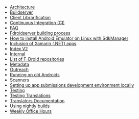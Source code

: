 - [Architecture](Architecture)
- [Buildserver](Buildserver)
- [Client Librarification](Client-Librarification)
- [Continuous Integration (CI)](Continuous-Integration-(CI))
- [FAQ](FAQ)
- [Fdroidserver building process](Fdroidserver-building-process)
- [How to install Android Emulator on Linux with SdkManager](How-to-install-Android-Emulator-on-Linux-with-SdkManager)
- [Inclusion of Xamarin (.NET) apps](Inclusion-of-Xamarin-(.NET)-apps)
- [Index V2](Index-V2)
- [Internal](Internal)
- [List of F-Droid repositories](List-of-F-Droid-repositories)
- [Metadata](Metadata)
- [Outreach](Outreach)
- [Running on old Androids](Running-on-old-Androids)
- [Scanners](Scanners)
- [Setting up app submissions development environment locally](Setting-up-app-submission-development-environment-locally)
- [Testing](Testing)
- [Testing Translations](Testing_Translations)
- [Translators Documentation](Translators-Documentation)
- [Using nightly builds](Using-nightly-builds)
- [Weekly Office Hours](Weekly-Office-Hours)